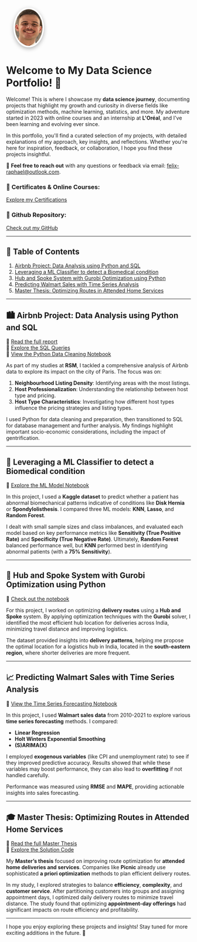 <!-- Header section with background and profile image -->
<div style="position: relative; height: 280px; background-image: url('html_files/ML_wallpaper.jpg'); background-size: cover; border-radius: 12px; margin-bottom: 20px;">

  <div style="position: absolute; bottom: -50px; left: 20px;">
    <img src="html_files/20250410_105955000_iOS.png" alt="Profile Image" width="75" height="100" style="border-radius: 50%; border: 4px solid white; box-shadow: 0px 4px 12px rgba(0,0,0,0.3);" />
  </div>
</div>

<br><br>

# **Welcome to My Data Science Portfolio!** 🎉

Welcome! This is where I showcase my **data science journey**, documenting projects that highlight my growth and curiosity in diverse fields like optimization methods, machine learning, statistics, and more. My adventure started in 2023 with online courses and an internship at **L'Oréal**, and I've been learning and evolving ever since.

In this portfolio, you'll find a curated selection of my projects, with detailed explanations of my approach, key insights, and reflections. Whether you're here for inspiration, feedback, or collaboration, I hope you find these projects insightful. 

💌 **Feel free to reach out** with any questions or feedback via email: [felix-raphael@outlook.com](mailto:felix-raphael@outlook.com).

### 🌟 **Certificates & Online Courses**:
[Explore my Certifications](html_files/index.html)

### 📂 **Github Repository**:  
[Check out my GitHub](https://github.com/FelixRaph/Data-Science-Portfolio)

---

## 📑 **Table of Contents**

1. [Airbnb Project: Data Analysis using Python and SQL](#%EF%B8%8F-airbnb-project-data-analysis-using-python-and-sql)
2. [Leveraging a ML Classifier to detect a Biomedical condition](#-leveraging-a-ml-classifier-to-detect-a-biomedical-condition)
3. [Hub and Spoke System with Gurobi Optimization using Python](#-hub-and-spoke-system-with-gurobi-optimization-using-python)
4. [Predicting Walmart Sales with Time Series Analysis](#-predicting-walmart-sales-with-time-series-analysis)
5. [Master Thesis: Optimizing Routes in Attended Home Services](#-master-thesis-optimizing-routes-in-attended-home-services)

---

## 🏙️ **Airbnb Project: Data Analysis using Python and SQL** 

🔗 [Read the full report](Airbnb%20Project/Project%20Report.pdf)  
🔗 [Explore the SQL Queries](Airbnb%20Project/SQL%20queries.txt)  
🔗 [View the Python Data Cleaning Notebook](Airbnb%20Project/Data%20Cleaning.ipynb)

As part of my studies at **RSM**, I tackled a comprehensive analysis of Airbnb data to explore its impact on the city of Paris. The focus was on:

1. **Neighbourhood Listing Density**: Identifying areas with the most listings.
2. **Host Professionalization**: Understanding the relationship between host type and pricing.
3. **Host Type Characteristics**: Investigating how different host types influence the pricing strategies and listing types.

I used Python for data cleaning and preparation, then transitioned to SQL for database management and further analysis. My findings highlight important socio-economic considerations, including the impact of gentrification.

---

## 🧬 **Leveraging a ML Classifier to detect a Biomedical condition** 

🔗 [Explore the ML Model Notebook](html_files/BioMed_Case_ML_Model_hmtlfile.html)

In this project, I used a **Kaggle dataset** to predict whether a patient has abnormal biomechanical patterns indicative of conditions like **Disk Hernia** or **Spondylolisthesis**. I compared three ML models: **KNN**, **Lasso**, and **Random Forest**.

I dealt with small sample sizes and class imbalances, and evaluated each model based on key performance metrics like **Sensitivity (True Positive Rate)** and **Specificity (True Negative Rate)**. Ultimately, **Random Forest** balanced performance well, but **KNN** performed best in identifying abnormal patients (with a **75% Sensitivity**).

---

## 🚚 **Hub and Spoke System with Gurobi Optimization using Python** 

🔗 [Check out the notebook](html_files/Gurobi_Optimization_Model.html)

For this project, I worked on optimizing **delivery routes** using a **Hub and Spoke** system. By applying optimization techniques with the **Gurobi** solver, I identified the most efficient hub location for deliveries across India, minimizing travel distance and improving logistics. 

The dataset provided insights into **delivery patterns**, helping me propose the optimal location for a logistics hub in India, located in the **south-eastern region**, where shorter deliveries are more frequent.

---

## 📈 **Predicting Walmart Sales with Time Series Analysis** 

🔗 [View the Time Series Forecasting Notebook](html_files/Time_Series_Forecasting.html)

In this project, I used **Walmart sales data** from 2010-2021 to explore various **time series forecasting** methods. I compared:

- **Linear Regression**
- **Holt Winters Exponential Smoothing**
- **(S)ARIMA(X)**

I employed **exogenous variables** (like CPI and unemployment rate) to see if they improved predictive accuracy. Results showed that while these variables may boost performance, they can also lead to **overfitting** if not handled carefully.

Performance was measured using **RMSE** and **MAPE**, providing actionable insights into sales forecasting.

---

## 🎓 **Master Thesis: Optimizing Routes in Attended Home Services** 

🔗 [Read the full Master Thesis](html_files/MasterThesis.html)  
🔗 [Explore the Solution Code](html_files/Solution_Code_stage2_final.py)

My **Master’s thesis** focused on improving route optimization for **attended home deliveries and services**. Companies like **Picnic** already use sophisticated **a priori optimization** methods to plan efficient delivery routes. 

In my study, I explored strategies to balance **efficiency**, **complexity**, and **customer service**. After partitioning customers into groups and assigning appointment days, I optimized daily delivery routes to minimize travel distance. The study found that optimizing **appointment-day offerings** had significant impacts on route efficiency and profitability.

---

I hope you enjoy exploring these projects and insights! Stay tuned for more exciting additions in the future. 🚀
